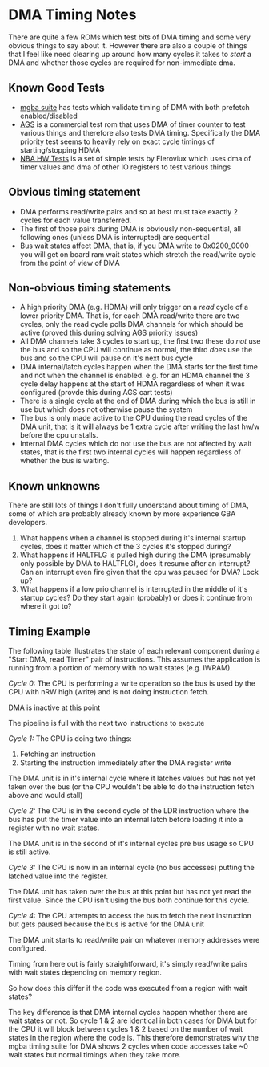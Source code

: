 # DMA Timing Notes

There are quite a few ROMs which test bits of DMA timing and some very obvious things to say about it. However there are also a couple of things that
I feel like need clearing up around how many cycles it takes to _start_ a DMA and whether those cycles are required for non-immediate dma.

## Known Good Tests

- [mgba suite](https://github.com/mgba-emu/suite/blob/master/src/timing.c) has tests which validate timing of DMA with both prefetch enabled/disabled
- [AGS](https://github.com/DenSinH/AGSTests) is a commercial test rom that uses DMA of timer counter to test various things and therefore also tests DMA timing. Specifically the DMA priority test seems to heavily rely on exact cycle timings of starting/stopping HDMA
- [NBA HW Tests](https://github.com/nba-emu/hw-test) is a set of simple tests by Fleroviux which uses dma of timer values and dma of other IO registers to test various things

## Obvious timing statement

- DMA performs read/write pairs and so at best must take exactly 2 cycles for each value transferred.
- The first of those pairs during DMA is obviously non-sequential, all following ones (unless DMA is interrupted) are sequential
- Bus wait states affect DMA, that is, if you DMA write to 0x0200_0000 you will get on board ram wait states which stretch the 
  read/write cycle from the point of view of DMA

## Non-obvious timing statements

- A high priority DMA (e.g. HDMA) will only trigger on a _read_ cycle of a lower priority DMA. That is, for each DMA read/write there are two cycles, only the read cycle polls DMA channels for which should be active (proved this during solving AGS priority issues)
- All DMA channels take 3 cycles to start up, the first two these do _not_ use the bus and so the CPU will continue as normal, the third _does_ use the bus and so the CPU will pause on it's next bus cycle
- DMA internal/latch cycles happen when the DMA starts for the first time and not when the channel is enabled. e.g. for an HDMA channel the 3 cycle delay happens at the start of HDMA regardless of when it was configured (provde this during AGS cart tests)
- There is a single cycle at the end of DMA during which the bus is still in use but which does not otherwise pause the system
- The bus is only made active to the CPU during the read cycles of the DMA unit, that is it will always be 1 extra cycle after writing the last hw/w before the cpu unstalls.
- Internal DMA cycles which do not use the bus are not affected by wait states, that is the first two internal cycles will happen regardless of whether the bus is waiting.

## Known unknowns

There are still lots of things I don't fully understand about timing of DMA, some of which are probably already known by more experience GBA developers.

1. What happens when a channel is stopped during it's internal startup cycles, does it matter which of the 3 cycles it's stopped during?
2. What happens if HALTFLG is pulled high during the DMA (presumably only possible by DMA to HALTFLG), does it resume after an interrupt? Can an interrupt even fire given that the cpu was paused for DMA? Lock up?
3. What happens if a low prio channel is interrupted in the middle of it's startup cycles? Do they start again (probably) or does it continue from where it got to?

## Timing Example

The following table illustrates the state of each relevant component during a "Start DMA, read Timer" pair of instructions. 
This assumes the application is running from a portion of memory with no wait states (e.g. IWRAM).

*Cycle 0:*
The CPU is performing a write operation so the bus is used by the CPU with nRW high (write) and is not doing instruction fetch.

DMA is inactive at this point

The pipeline is full with the next two instructions to execute

*Cycle 1:*
The CPU is doing two things:
1. Fetching an instruction
2. Starting the instruction immediately after the DMA register write

The DMA unit is in it's internal cycle where it latches values but has not yet taken over the bus (or the CPU wouldn't be able to do the instruction fetch above and would stall)

*Cycle 2:*
The CPU is in the second cycle of the LDR instruction where the bus has put the timer value into an internal latch before loading it into a register with no wait states.

The DMA unit is in the second of it's internal cycles pre bus usage so CPU is still active.

*Cycle 3:*
The CPU is now in an internal cycle (no bus accesses) putting the latched value into the register.

The DMA unit has taken over the bus at this point but has not yet read the first value. Since the CPU isn't using the bus both continue for this cycle.


*Cycle 4:*
The CPU attempts to access the bus to fetch the next instruction but gets paused because the bus is active for the DMA unit

The DMA unit starts to read/write pair on whatever memory addresses were configured.

Timing from here out is fairly straightforward, it's simply read/write pairs with wait states depending on memory region.

So how does this differ if the code was executed from a region with wait states?

The key difference is that DMA internal cycles happen whether there are wait states or not. So cycle 1 & 2 are identical in both cases for DMA but for the CPU it will block between cycles 1 & 2
based on the number of wait states in the region where the code is. This therefore demonstrates why the mgba timing suite for DMA
shows 2 cycles when code accesses take ~0 wait states but normal timings when they take more.


